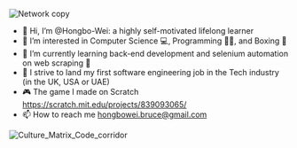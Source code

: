 ![Network copy](https://user-images.githubusercontent.com/112866063/236609596-266ae241-7272-433c-8d7b-bd3d7990e490.jpg)

- 👋 Hi, I’m @Hongbo-Wei: a highly self-motivated lifelong learner
- 👀 I’m interested in Computer Science 💻, Programming 👨‍💻, and Boxing 🥊
- 🌱 I’m currently learning back-end development and selenium automation on web scraping 🐍
- 💞️ I strive to land my first software engineering job in the Tech industry (in the UK, USA or UAE)
- 🎮 The game I made on Scratch https://scratch.mit.edu/projects/839093065/
- 📫 How to reach me hongbowei.bruce@gmail.com

![Culture_Matrix_Code_corridor](https://user-images.githubusercontent.com/112866063/236608955-b46f3e94-ed3d-4b56-a7e7-6b04f25a3db9.jpeg)


<!---
Champ-Wei/Champ-Wei is a ✨ special ✨ repository because its `README.md` (this file) appears on your GitHub profile.
You can click the Preview link to take a look at your changes.
--->

